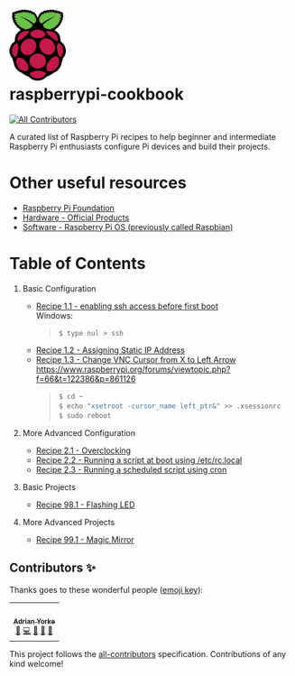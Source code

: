# <img src="img/Raspberry%20Pi%20Logo/Colour/Screen/PNG/RPi-Logo-SCREEN.png" width="100"/><br>raspberrypi-cookbook
<!-- ALL-CONTRIBUTORS-BADGE:START - Do not remove or modify this section -->
[![All Contributors](https://img.shields.io/badge/all_contributors-1-orange.svg?style=flat-square)](#contributors-)
<!-- ALL-CONTRIBUTORS-BADGE:END -->

A curated list of Raspberry Pi recipes to help beginner and intermediate Raspberry Pi enthusiasts configure Pi devices and build their projects.

# Other useful resources
* [Raspberry Pi Foundation](https://www.raspberrypi.org/)
* [Hardware - Official Products](https://www.raspberrypi.org/products/)
* [Software - Raspberry Pi OS (previously called Raspbian)](https://www.raspberrypi.org/software/)

# Table of Contents
1. Basic Configuration<br>
   * [Recipe 1.1 - enabling ssh access before first boot](src/section_01/recipe_01_01.md)<br>
     Windows:
     > ```bash
     > $ type nul > ssh
     > ```
   * [Recipe 1.2 - Assigning Static IP Address](src/section_01/recipe_01_02.md)<br>
   * [Recipe 1.3 - Change VNC Cursor from X to Left Arrow](src/section_01/recipe_01_03.md)<br>
     https://www.raspberrypi.org/forums/viewtopic.php?f=66&t=122386&p=861126<br>
     > ```bash
     > $ cd ~
     > $ echo "xsetroot -cursor_name left_ptr&" >> .xsessionrc
     > $ sudo reboot
     > ```

1. More Advanced Configuration<br>
   * [Recipe 2.1 - Overclocking](src/section_02/recipe_02_01.md)<br>
   * [Recipe 2.2 - Running a script at boot using /etc/rc.local](src/section_02/recipe_02_02.md)<br>
   * [Recipe 2.3 - Running a scheduled script using cron](src/section_02/recipe_02_03.md)<br>

1. Basic Projects<br>
   * [Recipe 98.1 - Flashing LED](src/section_98/recipe_98_01.md)<br>

1. More Advanced Projects<br>
   * [Recipe 99.1 - Magic Mirror](src/section_99/recipe_99_01.md)<br>

## Contributors ✨

Thanks goes to these wonderful people ([emoji key](https://allcontributors.org/docs/en/emoji-key)):

<!-- ALL-CONTRIBUTORS-LIST:START - Do not remove or modify this section -->
<!-- prettier-ignore-start -->
<!-- markdownlint-disable -->
<table>
  <tr>
    <td align="center"><a href="https://github.com/adrianyorke"><img src="https://avatars.githubusercontent.com/u/30093433?v=4?s=100" width="100px;" alt=""/><br /><sub><b>Adrian Yorke</b></sub></a><br /><a href="#maintenance-adrianyorke" title="Maintenance">🚧</a> <a href="https://github.com/adrianyorke/raspberrypi-cookbook/commits?author=adrianyorke" title="Code">💻</a> <a href="https://github.com/adrianyorke/raspberrypi-cookbook/commits?author=adrianyorke" title="Documentation">📖</a> <a href="#ideas-adrianyorke" title="Ideas, Planning, & Feedback">🤔</a> <a href="https://github.com/adrianyorke/raspberrypi-cookbook/pulls?q=is%3Apr+reviewed-by%3Aadrianyorke" title="Reviewed Pull Requests">👀</a></td>
  </tr>
</table>

<!-- markdownlint-restore -->
<!-- prettier-ignore-end -->

<!-- ALL-CONTRIBUTORS-LIST:END -->

This project follows the [all-contributors](https://github.com/all-contributors/all-contributors) specification. Contributions of any kind welcome!

